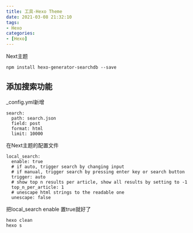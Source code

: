 ```yaml
---
title: 工具-Hexo Theme
date: 2021-03-08 21:32:10
tags:
- Hexo
categories:
- [Hexo]
---
```




Next主题

```
npm install hexo-generator-searchdb --save
```





## 添加搜索功能

_config.yml新增

```
search:
  path: search.json
  field: post
  format: html
  limit: 10000
```



在Next主题的配置文件

```
local_search:
  enable: true
  # if auto, trigger search by changing input
  # if manual, trigger search by pressing enter key or search button
  trigger: auto
  # show top n results per article, show all results by setting to -1
  top_n_per_article: 1
  # unescape html strings to the readable one
  unescape: false
```

把local_search enable 置true就好了

```
hexo clean
hexo s
```



